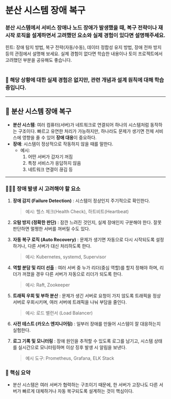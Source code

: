 # 분산 시스템 장애 복구
### 분산 시스템에서 서비스 장애나 노드 장애가 발생했을 때, 복구 전략이나 재시작 로직을 설계하면서 고려했던 요소와 실제 경험이 있다면 설명해주세요.
힌트: 장애 탐지 방법, 복구 전략(자동/수동), 데이터 정합성 유지 방법, 장애 전파 방지 등의 관점에서 설명해 보세요. 실제 경험이 없다면 학습한 내용이나 토이 프로젝트에서 고려했던 부분을 공유해도 좋습니다.
<br/> <br/>

### 🎯 해당 상황에 대한 실제 경험은 없지만, 관련 개념과 설계 원칙에 대해 학습중입니다.

--- 

## 🌱 분산 시스템 장애 복구

- **분산 시스템**: 여러 컴퓨터(서버)가 네트워크로 연결되어 하나의 시스템처럼 동작하는 구조이다. 빠르고 유연한 처리가 가능하지만, 하나라도 문제가 생기면 전체 서비스에 영향을 줄 수 있어 **장애 대응**이 중요하다.
- **장애**: 시스템이 정상적으로 작동하지 않을 때를 말한다.
  - 예시:
    1. 어떤 서버가 갑자기 꺼짐  
    2. 특정 서비스가 응답하지 않음  
    3. 네트워크 연결이 끊김 등

---

### 🧑🏻‍🌾 장애 발생 시 고려해야 할 요소

1. **장애 감지 (Failure Detection)** : 시스템이 정상인지 주기적으로 확인한다. 
   > 예시: 헬스 체크(Health Check), 하트비트(Heartbeat)

2. **오탐 방지 (정확한 판단)** : 잠깐 느려진 것인지, 실제 장애인지 구분해야 한다. 잘못 판단하면 멀쩡한 서버를 꺼버릴 수도 있다.

3. **자동 복구 로직 (Auto Recovery)** : 문제가 생기면 자동으로 다시 시작되도록 설정하거나, 다른 서버가 대신 처리하도록 한다.
   > 예시: Kubernetes, systemd, Supervisor

4. **역할 분담 및 리더 선출** : 여러 서버 중 누가 리더(중심 역할)를 할지 정해야 하며, 리더가 꺼졌을 경우 다른 서버가 자동으로 리더가 되도록 한다.
   > 예시: Raft, Zookeeper

5. **트래픽 우회 및 부하 분산** : 문제가 생긴 서버로 요청이 가지 않도록 트래픽을 정상 서버로 우회시키며, 여러 서버에 트래픽을 나눠 부담을 줄인다.
   > 예시: 로드 밸런서 (Load Balancer)

6. **사전 테스트 (카오스 엔지니어링)** : 일부러 장애를 만들어 시스템이 잘 대응하는지 실험한다.

7. **로그 기록 및 모니터링** : 장애 원인을 추적할 수 있도록 로그를 남기고, 시스템 상태를 실시간으로 모니터링하며 이상 징후 발생 시 알림을 보낸다.
   > 예시 도구: Prometheus, Grafana, ELK Stack

### 👀 핵심 요약
- 분산 시스템은 여러 서버가 협력하는 구조이기 때문에, 한 서버가 고장나도 다른 서버가 빠르게 대체하거나 자동 복구되도록 설계하는 것이 핵심이다.
